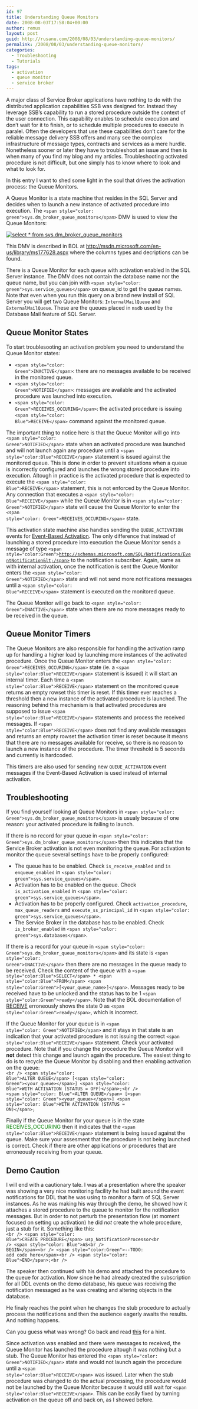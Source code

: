 ```yaml
---
id: 97
title: Understanding Queue Monitors
date: 2008-08-03T17:58:04+00:00
author: remus
layout: post
guid: http://rusanu.com/2008/08/03/understanding-queue-monitors/
permalink: /2008/08/03/understanding-queue-monitors/
categories:
  - Troubleshooting
  - Tutorials
tags:
  - activation
  - queue monitor
  - service broker
---
```

A major class of Service Broker applications have nothing to do with the distributed application capabilities SSB was designed for. Instead they leverage SSB&#8217;s capability to run a stored procedure outside the context of the user connection. This capability enables to schedule execution and don&#8217;t wait for it to finish, or to schedule multiple procedures to execute in paralel. Often the developers that use these capabilities don&#8217;t care for the reliable message delivery SSB offers and many see the complex infrastructure of message types, contracts and services as a mere hurdle. Nonetheless sooner or later they have to troubleshoot an issue and then is when many of you find my blog and my articles. Troubleshooting activated procedure is not difficult, but one simply has to know where to look and what to look for.

In this entry I want to shed some light in the soul that drives the activation process: the Queue Monitors.

<!--more-->

A Queue Monitor is a state machine that resides in the SQL Server and decides when to launch a new instance of activated procedure into execution. The <code class="prettyprint lang-sql">&lt;span style="color: green">sys.dm_broker_queue_monitors&lt;/span></code> DMV is used to view the Queue Monitors:

<div class="post-image">
  <a href="http://rusanu.com/wp-content/uploads/2008/08/dm_broker_queue_monitors.png" target="_blank"><img src="http://rusanu.com/wp-content/uploads/2008/08/dm_broker_queue_monitors.png" alt="select * from sys.dm_broker_queue_monitors" title="Click on the image for a full size view" /></a>
</div>

This DMV is described in BOL at <a href="http://msdn.microsoft.com/en-us/library/ms177628.aspx" target="_blank">http://msdn.microsoft.com/en-us/library/ms177628.aspx</a> where the columns types and decriptions can be found.

There is a Queue Monitor for each queue with activation enabled in the SQL Server instance. The DMV does not contain the database name nor the queue name, but you can join with <code class="prettyprint lang-sql">&lt;span style="color: green">sys.service_queues&lt;/span></code> on queue_id to get the queue names. Note that even when you run this query on a brand new install of SQL Server you will get two Queue Monitors: <code class="prettyprint lang-sql">InternalMailQueue</code> and <code class="prettyprint lang-sql">ExternalMailQueue</code>. These are the queues placed in <code class="prettyprint lang-sql">msdb</code> used by the Database Mail feature of SQL Server.

## Queue Monitor States

To start troublesooting an activation problem you need to understand the Queue Monitor states:

  * <code class="prettyprint lang-sql">&lt;span style="color: Green">INACTIVE&lt;/span></code>: there are no messages available to be received in the monitored queue.
  * <code class="prettyprint lang-sql">&lt;span style="color: Green">NOTIFIED&lt;/span></code>: messages are available and the activated procedure was launched into execution.
  * <code class="prettyprint lang-sql">&lt;span style="color: Green">RECEIVES_OCCURING&lt;/span></code>: the activated procedure is issuing <code class="prettyprint lang-sql">&lt;span style="color: Blue">RECEIVE&lt;/span></code> command against the monitored queue.

The important thing to notice here is that the Queue Monitor will go into <code class="prettyprint lang-sql">&lt;span style="color: Green">NOTIFIED&lt;/span></code> state when an activated procedure was launched and will not launch again any procedure until a <code class="prettyprint lang-sql">&lt;span style="color:Blue">RECEIVE&lt;/span></code> statement is issued against the monitored queue. This is done in order to prevent situations when a queue is incorrectly configured and launches the wrong stored procedure into execution. Altough in practice is the activated procedure that is expected to execute the <code class="prettyprint lang-sql">&lt;span style="color: Blue">RECEIVE&lt;/span></code> statement, this is not enforced by the Queue Monitor. Any connection that executes a <code class="prettyprint lang-sql">&lt;span style="color: Blue">RECEIVE&lt;/span></code> while the Queue Monitor is in <code class="prettyprint lang-sql">&lt;span style="color: Green">NOTIFIED&lt;/span></code> state will cause the Queue Monitor to enter the <code class="prettyprint lang-sql">&lt;span style="color: Green">RECEIVES_OCCURING&lt;/span></code> state.

This activation state machine also handles sending the <code class="prettyprint lang-sql">QUEUE_ACTIVATION</code> events for <a href="http://msdn.microsoft.com/en-us/library/ms171581.aspx" target="_blank">Event-Based Activation</a>. The only difference that instead of launching a stored procedure into execution the Queue Monitor sends a message of type <code class="prettyprint lang-sql">&lt;span style="color:Green">http://schemas.microsoft.com/SQL/Notifications/EventNotification&lt;/span></code> to the notification subscriber. Again, same as with internal activation, once the notification is sent the Queue Monitor enters the <code class="prettyprint lang-sql">&lt;span style="color: Green">NOTIFIED&lt;/span></code> state and will not send more notifications messages until a <code class="prettyprint lang-sql">&lt;span style="color: Blue">RECEIVE&lt;/span></code> statement is executed on the monitored queue.

The Queue Monitor will go back to <code class="prettyprint lang-sql">&lt;span style="color: Green">INACTIVE&lt;/span></code> state when there are no more messages ready to be received in the queue.

## Queue Monitor Timers

The Queue Monitors are also responsible for handling the activation ramp up for handling a higher load by launching more instances of the activated procedure. Once the Queue Monitor enters the <code class="prettyprint lang-sql">&lt;span style="color: Green">RECEIVES_OCCURING&lt;/span></code> state (ie. a <code class="prettyprint lang-sql">&lt;span style="color:Blue">RECEIVE&lt;/span></code> statement is issued) it will start an internal timer. Each time a <code class="prettyprint lang-sql">&lt;span style="color:Blue">RECEIVE&lt;/span></code> statement on the monitored queue returns an empty rowset this timer is reset. If this timer ever reaches a threshold then a new instance of the activated procedure is launched. The reasoning behind this mechanism is that activated procedures are supposed to issue <code class="prettyprint lang-sql">&lt;span style="color:Blue">RECEIVE&lt;/span></code> statements and process the received messages. If <code class="prettyprint lang-sql">&lt;span style="color:Blue">RECEIVE&lt;/span></code> does not find any available messages and returns an empty rowset the activation timer is reset because it means that there are no messages available for receive, so there is no reason to launch a new instance of the procedure. The timer threshold is 5 seconds and currently is hardcoded.

This timers are also used for sending new <code class="prettyprint lang-sql">QUEUE_ACTIVATION</code> event messages if the Event-Based Activation is used instead of internal activation.

## Troubleshooting

If you find yourself looking at Queue Monitors in <code class="prettyprint lang-sql">&lt;span style="color: Green">sys.dm_broker_queue_monitors&lt;/span></code> is usualy because of one reason: your activated procedure is failing to launch.

If there is no record for your queue in <code class="prettyprint lang-sql">&lt;span style="color: Green">sys.dm_broker_queue_monitors&lt;/span></code> then this indicates that the Service Broker activation is not even monitoring the queue. For activation to monitor the queue several settings have to be properly configured:



  * The queue has to be enabled. Check <code class="prettyprint lang-sql">is_receive_enabled</code> and <code class="prettyprint lang-sql">is enqueue_enabled</code> in <code class="prettyprint lang-sql">&lt;span style="color: green">sys.service_queues&lt;/span></code>.
  * Activation has to be enabled on the queue. Check <code class="prettyprint lang-sql">is_activation_enabled</code> in <code class="prettyprint lang-sql">&lt;span style="color: green">sys.service_queues&lt;/span></code>.
  * Activation has to be properly configured. Check <code class="prettyprint lang-sql">activation_procedure</code>, <code class="prettyprint lang-sql">max_queue_readers</code> and <code class="prettyprint lang-sql">execute_ss_principal_id</code> in <code class="prettyprint lang-sql">&lt;span style="color: green">sys.service_queues&lt;/span></code>.
  * The Service Broker in the database has to be enabled. Check <code class="prettyprint lang-sql">is_broker_enabled</code> in <code class="prettyprint lang-sql">&lt;span style="color: green">sys.databases&lt;/span></code>.



If there is a record for your queue in <code class="prettyprint lang-sql">&lt;span style="color: Green">sys.dm_broker_queue_monitors&lt;/span></code> and its state is <code class="prettyprint lang-sql">&lt;span style="color: Green">INACTIVE&lt;/span></code> then there are no messages in the queue ready to be received. Check the content of the queue with a <code class="prettyprint lang-sql">&lt;span style="color:Blue">SELECT&lt;/span>&nbsp;*&nbsp;&lt;span style="color:Blue">FROM&lt;/span>&nbsp;&lt;span style="color:Green">[&lt;your_queue_name&gt;]&lt;/span></code>. Messages ready to be received have to be unlocked and the status has to be 1 <code class="prettyprint lang-sql">&lt;span style="color:Green">ready&lt;/span></code>. Note that the BOL documentation of <a href="http://msdn.microsoft.com/en-us/library/ms186963.aspx" target="_blank">RECEIVE</a> erroneously shows the state 0 as <code class="prettyprint lang-sql">&lt;span style="color:Green">ready&lt;/span></code>, which is incorrect.

If the Queue Monitor for your queue is in <a name="hint"></a><code class="prettyprint lang-sql">&lt;span style="color: Green">NOTIFIED&lt;/span></code> and it stays in that state is an indication that your activated procedure is not issuing the correct <code class="prettyprint lang-sql">&lt;span style="color:Blue">RECEIVE&lt;/span></code> statement. Check your activated procedure. Note that if you change the procedure the Queue Monitor will **not** detect this change and launch again the procedure. The easiest thing to do is to recycle the Queue Monitor by disabling and then enabling activation on the queue:  
<code class="prettyprint lang-sql">&lt;br />
&lt;span style="color: Blue">ALTER QUEUE&lt;/span> [&lt;span style="color: Green">&lt;your_queue&gt;&lt;/span>] &lt;span style="color: Blue">WITH ACTIVATION (STATUS = OFF)&lt;/span>;&lt;br />
&lt;span style="color: Blue">ALTER QUEUE&lt;/span> [&lt;span style="color: Green">&lt;your_queue&gt;&lt;/span>] &lt;span style="color: Blue">WITH ACTIVATION (STATUS = ON)&lt;/span>;</code> 

Finally if the Queue Monitor for your queue is in the state <span style="color: Green">RECEIVES_OCCURING</span> then it indicates that the <code class="prettyprint lang-sql">&lt;span style="color:Blue">RECEIVE&lt;/span></code> statement is being issued against the queue. Make sure your assesment that the procedure is not being launched is correct. Check if there are other applications or procedures that are erroneously receiving from your queue.

## Demo Caution

I will end with a cautionary tale. I was at a presentation where the speaker was showing a very nice monitoring facility he had built around the event notifications for DDL that he was using to monitor a farm of SQL Server instances. As he was making his way through the demo, he showed how it attaches a stored procedure to the queue to monitor for the notification messages. But in order to not perturb the presentation flow (at moment focused on setting up activation) he did _not_ create the whole procedure, just a stub for it. Something like this:  
<code class="prettyprint lang-sql">&lt;br />
&lt;span style="color: Blue">CREATE PROCEDURE&lt;/span>&nbsp;usp_NotificationProcessor&lt;br />
&lt;span style="color: Blue">AS&lt;br />
BEGIN&lt;/span>&lt;br />
	&lt;span style="color:Green">--TODO: add code here&lt;/span>&lt;br />
&lt;span style="color: Blue">END&lt;/span>;&lt;br />
</code> 

The speaker then continued with his demo and attached the procedure to the queue for activation. Now since he had already created the subscription for all DDL events on the demo database, his queue was receiving the notification messaged as he was creating and altering objects in the database.

He finaly reaches the point when he changes the stub procedure to actually process the notifications and then the audience eagerly awaits the results. And nothing happens.

Can you guess what was wrong? Go back and read [this](#hint) for a hint.

Since activation was enabled and there were messages to received, the Queue Monitor has launched the procedure altough it was nothing but a stub. The Queue Monitor has entered the <code class="prettyprint lang-sql">&lt;span style="color: Green">NOTIFIED&lt;/span></code> state and would not launch again the procedure until a <code class="prettyprint lang-sql">&lt;span style="color:Blue">RECEIVE&lt;/span></code> was issued. Later when the stub procedure was changed to do the actual processing, the procedure would not be launched by the Queue Monitor because it would still wait for <code class="prettyprint lang-sql">&lt;span style="color:Blue">RECEIVE&lt;/span></code>. This can be easily fixed by turning activation on the queue off and back on, as I showed before.